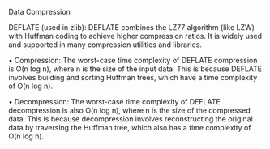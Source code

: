 Data Compression 

DEFLATE (used in zlib): DEFLATE combines the LZ77 algorithm (like LZW)
with Huffman coding to achieve higher compression ratios. It is widely used and supported in many compression utilities and libraries.

•	Compression: The worst-case time complexity of DEFLATE compression is O(n log n),
where n is the size of the input data. This is because DEFLATE involves building and
sorting Huffman trees, which have a time complexity of O(n log n).



•	Decompression: The worst-case time complexity of DEFLATE decompression is also O(n log n), 
where n is the size of the compressed data. This is because decompression involves reconstructing
the original data by traversing the Huffman tree, which also has a time complexity of O(n log n).
